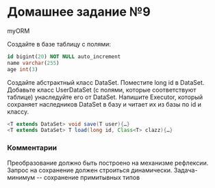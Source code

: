 # Домашнее задание №9

myORM

Создайте в базе таблицу с полями: 

```sql
id bigint(20) NOT NULL auto_increment 
name varchar(255)
age int(3)
```

Создайте абстрактный класс DataSet. Поместите long id в DataSet. 
Добавьте класс UserDataSet (с полями, которые соответствуют таблице) унаследуйте его от DataSet. 
Напишите Executor, который сохраняет наследников DataSet в базу и читает их из базы по id и классу. 

```java
<T extends DataSet> void save(T user){…}
<T extends DataSet> T load(long id, Class<T> clazz){…}
```
### Комментарии

Преобразование должно быть построено на механизме рефлексии. Запрос на сохранение должен строиться динамически. Задача-минимум -- сохранение примитывных типов